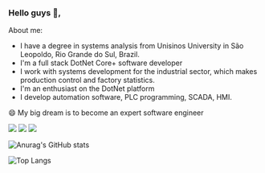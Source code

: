### Hello guys 👋,

About me:

- I have a degree in systems analysis from Unisinos University in São Leopoldo, Rio Grande do Sul, Brazil.
- I'm a full stack DotNet Core+ software developer
- I work with systems development for the industrial sector, which makes production control and factory statistics.
- I'm an enthusiast on the DotNet platform
- I develop automation software, PLC programming, SCADA, HMI.

😄 My big dream is to become an expert software engineer

<a href="https://www.instagram.com/renanosoriogd/"><img src="https://img.shields.io/badge/Instagram-E4405F?style=for-the-badge&logo=instagram&logoColor=white"></img></a>
<a href="https://www.linkedin.com/in/renan-os%C3%B3rio-da-rosa-26a9bbb7/"><img src="https://img.shields.io/badge/LinkedIn-0077B5?style=for-the-badge&logo=linkedin&logoColor=white"></img></a>
<a href="https://github.com/renanosoriorosa"><img src="https://img.shields.io/badge/GitHub-100000?style=for-the-badge&logo=github&logoColor=white"></img></a>

![Anurag's GitHub stats](https://github-readme-stats.vercel.app/api?username=renanosoriorosa&show_icons=true&theme=algolia)

![Top Langs](https://github-readme-stats.vercel.app/api/top-langs/?username=renanosoriorosa&layout=compact&theme=algolia)
